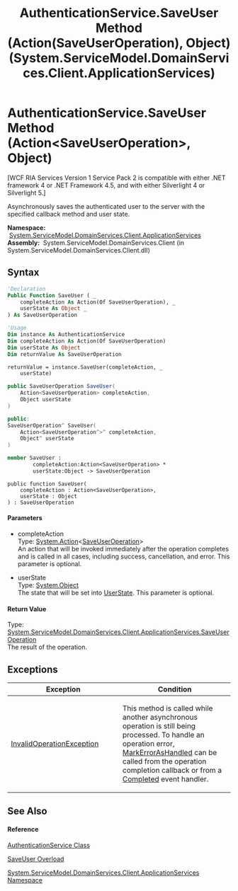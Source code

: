 ﻿---
title: AuthenticationService.SaveUser Method (Action(SaveUserOperation), Object) (System.ServiceModel.DomainServices.Client.ApplicationServices)
TOCTitle: SaveUser Method (Action(SaveUserOperation), Object)
ms:assetid: M:System.ServiceModel.DomainServices.Client.ApplicationServices.AuthenticationService.SaveUser(System.Action{System.ServiceModel.DomainServices.Client.ApplicationServices.SaveUserOperation},System.Object)
ms:mtpsurl: https://msdn.microsoft.com/en-us/library/system.servicemodel.domainservices.client.applicationservices.authenticationservice.saveuser(v=VS.91)
ms:contentKeyID: 28899043
ms.date: 01/27/2012
mtps_version: v=VS.91
dev_langs:
- vb
- csharp
- c++
- fsharp
- jscript
api_location:
- System.ServiceModel.DomainServices.Client.dll
api_name:
- System.ServiceModel.DomainServices.Client.ApplicationServices.AuthenticationService.SaveUser
api_type:
- Managed
topic_type:
- apiref
- kbSyntax
product_family_name: VS
ROBOTS: INDEX,FOLLOW
---

# AuthenticationService.SaveUser Method (Action\<SaveUserOperation\>, Object)

\[WCF RIA Services Version 1 Service Pack 2 is compatible with either .NET framework 4 or .NET Framework 4.5, and with either Silverlight 4 or Silverlight 5.\]

Asynchronously saves the authenticated user to the server with the specified callback method and user state.

**Namespace:**  [System.ServiceModel.DomainServices.Client.ApplicationServices](ff457765\(v=vs.91\).md)  
**Assembly:**  System.ServiceModel.DomainServices.Client (in System.ServiceModel.DomainServices.Client.dll)

## Syntax

``` vb
'Declaration
Public Function SaveUser ( _
    completeAction As Action(Of SaveUserOperation), _
    userState As Object _
) As SaveUserOperation
```

``` vb
'Usage
Dim instance As AuthenticationService
Dim completeAction As Action(Of SaveUserOperation)
Dim userState As Object
Dim returnValue As SaveUserOperation

returnValue = instance.SaveUser(completeAction, _
    userState)
```

``` csharp
public SaveUserOperation SaveUser(
    Action<SaveUserOperation> completeAction,
    Object userState
)
```

``` c++
public:
SaveUserOperation^ SaveUser(
    Action<SaveUserOperation^>^ completeAction, 
    Object^ userState
)
```

``` fsharp
member SaveUser : 
        completeAction:Action<SaveUserOperation> * 
        userState:Object -> SaveUserOperation 
```

``` jscript
public function SaveUser(
    completeAction : Action<SaveUserOperation>, 
    userState : Object
) : SaveUserOperation
```

#### Parameters

  - completeAction  
    Type: [System.Action](https://msdn.microsoft.com/en-us/library/018hxwa8)\<[SaveUserOperation](ff457903\(v=vs.91\).md)\>  
    An action that will be invoked immediately after the operation completes and is called in all cases, including success, cancellation, and error. This parameter is optional.  

<!-- end list -->

  - userState  
    Type: [System.Object](https://msdn.microsoft.com/en-us/library/e5kfa45b)  
    The state that will be set into [UserState](ff422506\(v=vs.91\).md). This parameter is optional.  

#### Return Value

Type: [System.ServiceModel.DomainServices.Client.ApplicationServices.SaveUserOperation](ff457903\(v=vs.91\).md)  
The result of the operation.  

## Exceptions

<table>
<colgroup>
<col style="width: 50%" />
<col style="width: 50%" />
</colgroup>
<thead>
<tr class="header">
<th>Exception</th>
<th>Condition</th>
</tr>
</thead>
<tbody>
<tr class="odd">
<td><a href="https://msdn.microsoft.com/en-us/library/2asft85a">InvalidOperationException</a></td>
<td><p>This method is called while another asynchronous operation is still being processed. To handle an operation error, <a href="ff422800(v=vs.91).md">MarkErrorAsHandled</a> can be called from the operation completion callback or from a <a href="ff423145(v=vs.91).md">Completed</a> event handler.</p></td>
</tr>
</tbody>
</table>

## See Also

#### Reference

[AuthenticationService Class](ff457927\(v=vs.91\).md)

[SaveUser Overload](ff457896\(v=vs.91\).md)

[System.ServiceModel.DomainServices.Client.ApplicationServices Namespace](ff457765\(v=vs.91\).md)

